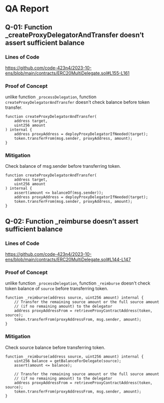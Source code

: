 # QA Report

## Q-01: Function _createProxyDelegatorAndTransfer doesn’t assert sufficient balance

### Lines of Code

https://github.com/code-423n4/2023-10-ens/blob/main/contracts/ERC20MultiDelegate.sol#L155-L161

### Proof of Concept
unlike function `_processDelegation`, function `createProxyDelegatorAndTransfer` doesn't check balance before token transfer.

```solidity
function createProxyDelegatorAndTransfer(
    address target,
    uint256 amount
) internal {
    address proxyAddress = deployProxyDelegatorIfNeeded(target);
    token.transferFrom(msg.sender, proxyAddress, amount);
}
```

### Mitigation

Check balance of msg.sender before transferring token.

```solidity
function createProxyDelegatorAndTransfer(
    address target,
    uint256 amount
) internal {
    assert(amount <= balanceOf(msg.sender));
    address proxyAddress = deployProxyDelegatorIfNeeded(target);
    token.transferFrom(msg.sender, proxyAddress, amount);
}
```

## Q-02: Function _reimburse doesn’t assert sufficient balance

### Lines of Code

https://github.com/code-423n4/2023-10-ens/blob/main/contracts/ERC20MultiDelegate.sol#L144-L147

### Proof of Concept
unlike function `_processDelegation`, function `_reimburse` doesn't check token balance of `source` before transferring token.

```solidity
function _reimburse(address source, uint256 amount) internal {
    // Transfer the remaining source amount or the full source amount
    // (if no remaining amount) to the delegator
    address proxyAddressFrom = retrieveProxyContractAddress(token, source);
    token.transferFrom(proxyAddressFrom, msg.sender, amount);
}
```

### Mitigation

Check source balance before transferring token.

```solidity
function _reimburse(address source, uint256 amount) internal {
    uint256 balance = getBalanceForDelegate(source);
    assert(amount <= balance);

    // Transfer the remaining source amount or the full source amount
    // (if no remaining amount) to the delegator
    address proxyAddressFrom = retrieveProxyContractAddress(token, source);
    token.transferFrom(proxyAddressFrom, msg.sender, amount);
}
```